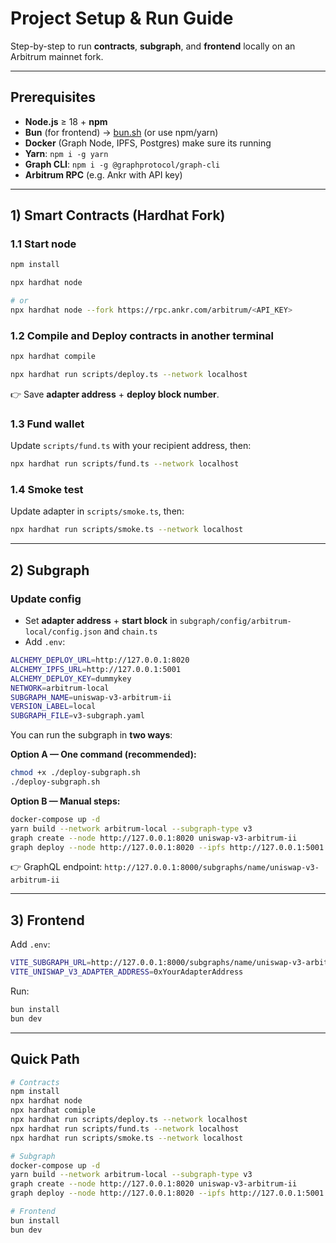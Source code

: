 
# Project Setup & Run Guide

Step-by-step to run **contracts**, **subgraph**, and **frontend** locally on an Arbitrum mainnet fork.

---

## Prerequisites

* **Node.js** ≥ 18 + **npm**
* **Bun** (for frontend) → [bun.sh](https://bun.sh) (or use npm/yarn)
* **Docker** (Graph Node, IPFS, Postgres) make sure its running 
* **Yarn**: `npm i -g yarn`
* **Graph CLI**: `npm i -g @graphprotocol/graph-cli`
* **Arbitrum RPC** (e.g. Ankr with API key)

---

## 1) Smart Contracts (Hardhat Fork)

### 1.1 Start node

```bash
npm install 

npx hardhat node

# or
npx hardhat node --fork https://rpc.ankr.com/arbitrum/<API_KEY>
```

### 1.2 Compile and  Deploy contracts in another terminal 

```bash
npx hardhat compile 

npx hardhat run scripts/deploy.ts --network localhost
```

👉 Save **adapter address** + **deploy block number**.

### 1.3 Fund wallet

Update `scripts/fund.ts` with your recipient address, then:

```bash
npx hardhat run scripts/fund.ts --network localhost
```

### 1.4 Smoke test

Update adapter in `scripts/smoke.ts`, then:

```bash
npx hardhat run scripts/smoke.ts --network localhost
```

---

## 2) Subgraph

### Update config

* Set **adapter address** + **start block** in
  `subgraph/config/arbitrum-local/config.json` and `chain.ts`
* Add `.env`:

```bash
ALCHEMY_DEPLOY_URL=http://127.0.0.1:8020
ALCHEMY_IPFS_URL=http://127.0.0.1:5001
ALCHEMY_DEPLOY_KEY=dummykey
NETWORK=arbitrum-local
SUBGRAPH_NAME=uniswap-v3-arbitrum-ii
VERSION_LABEL=local
SUBGRAPH_FILE=v3-subgraph.yaml
```

You can run the subgraph in **two ways**:

**Option A — One command (recommended):**

```bash
chmod +x ./deploy-subgraph.sh 
./deploy-subgraph.sh

```

**Option B — Manual steps:**

```bash
docker-compose up -d
yarn build --network arbitrum-local --subgraph-type v3
graph create --node http://127.0.0.1:8020 uniswap-v3-arbitrum-ii
graph deploy --node http://127.0.0.1:8020 --ipfs http://127.0.0.1:5001 --deploy-key dummykey --version-label local uniswap-v3-arbitrum-ii v3-subgraph.yaml
```

👉 GraphQL endpoint:
`http://127.0.0.1:8000/subgraphs/name/uniswap-v3-arbitrum-ii`

---

## 3) Frontend

Add `.env`:

```bash
VITE_SUBGRAPH_URL=http://127.0.0.1:8000/subgraphs/name/uniswap-v3-arbitrum-ii
VITE_UNISWAP_V3_ADAPTER_ADDRESS=0xYourAdapterAddress
```

Run:

```bash
bun install
bun dev
```

---

## Quick Path

```bash
# Contracts
npm install
npx hardhat node
npx hardhat comiple
npx hardhat run scripts/deploy.ts --network localhost
npx hardhat run scripts/fund.ts --network localhost 
npx hardhat run scripts/smoke.ts --network localhost

# Subgraph
docker-compose up -d
yarn build --network arbitrum-local --subgraph-type v3
graph create --node http://127.0.0.1:8020 uniswap-v3-arbitrum-ii
graph deploy --node http://127.0.0.1:8020 --ipfs http://127.0.0.1:5001 --deploy-key dummykey --version-label local uniswap-v3-arbitrum-ii v3-subgraph.yaml

# Frontend
bun install
bun dev
```
